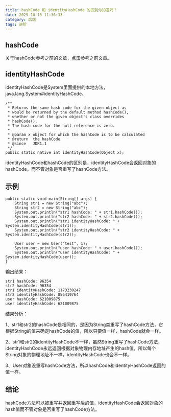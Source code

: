 ```yaml
---
title: hashCode 和 identityHashCode 的区别你知道吗？
date: 2025-10-15 11:36:33
category: 后端
tags: 进阶
---
```


## hashCode

关于hashCode参考之前的文章，[点击](https://mp.weixin.qq.com/s?__biz=MzI3ODcxMzQzMw==&mid=2247483797&idx=1&sn=e3bb47b13d0c3f25341470a0ce598752&chksm=eb5384a3dc240db5e6378dc5160fa01fd10569ffb5f95f5d5daa4589c3308515139b29e2b314#rd)参考之前文章。

## identityHashCode

identityHashCode是System里面提供的本地方法，java.lang.System#identityHashCode。

```
/**
 * Returns the same hash code for the given object as
 * would be returned by the default method hashCode(),
 * whether or not the given object's class overrides
 * hashCode().
 * The hash code for the null reference is zero.
 *
 * @param x object for which the hashCode is to be calculated
 * @return  the hashCode
 * @since   JDK1.1
 */
public static native int identityHashCode(Object x);
```

identityHashCode和hashCode的区别是，identityHashCode会返回对象的hashCode，而不管对象是否重写了hashCode方法。

## 示例


```
public static void main(String[] args) {
	String str1 = new String("abc");
	String str2 = new String("abc");
	System.out.println("str1 hashCode: " + str1.hashCode());
	System.out.println("str2 hashCode: " + str2.hashCode());
	System.out.println("str1 identityHashCode: " + System.identityHashCode(str1));
	System.out.println("str2 identityHashCode: " + System.identityHashCode(str2));

	User user = new User("test", 1);
	System.out.println("user hashCode: " + user.hashCode());
	System.out.println("user identityHashCode: " + System.identityHashCode(user));
}
```

输出结果：

```
str1 hashCode: 96354
str2 hashCode: 96354
str1 identityHashCode: 1173230247
str2 identityHashCode: 856419764
user hashCode: 621009875
user identityHashCode: 621009875
```

结果分析：

1、str1和str2的hashCode是相同的，是因为String类重写了hashCode方法，它根据String的值来确定hashCode的值，所以只要值一样，hashCode就会一样。

2、str1和str2的identityHashCode不一样，虽然String重写了hashCode方法，identityHashCode永远返回根据对象物理内存地址产生的hash值，所以每个String对象的物理地址不一样，identityHashCode也会不一样。

3、User对象没重写hashCode方法，所以hashCode和identityHashCode返回的值一样。

## 结论

hashCode方法可以被重写并返回重写后的值，identityHashCode会返回对象的hash值而不管对象是否重写了hashCode方法。

